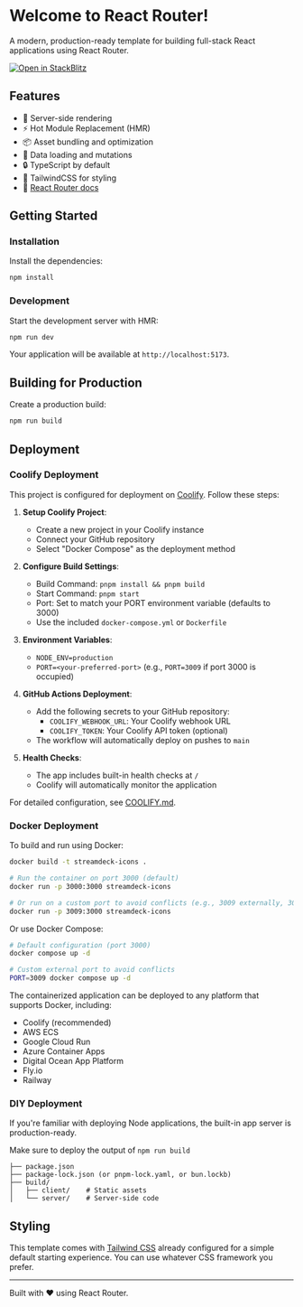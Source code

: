 # Welcome to React Router!

A modern, production-ready template for building full-stack React applications using React Router.

[![Open in StackBlitz](https://developer.stackblitz.com/img/open_in_stackblitz.svg)](https://stackblitz.com/github/remix-run/react-router-templates/tree/main/default)

## Features

- 🚀 Server-side rendering
- ⚡️ Hot Module Replacement (HMR)
- 📦 Asset bundling and optimization
- 🔄 Data loading and mutations
- 🔒 TypeScript by default
- 🎉 TailwindCSS for styling
- 📖 [React Router docs](https://reactrouter.com/)

## Getting Started

### Installation

Install the dependencies:

```bash
npm install
```

### Development

Start the development server with HMR:

```bash
npm run dev
```

Your application will be available at `http://localhost:5173`.

## Building for Production

Create a production build:

```bash
npm run build
```

## Deployment

### Coolify Deployment

This project is configured for deployment on [Coolify](https://coolify.io). Follow these steps:

1. **Setup Coolify Project**:
   - Create a new project in your Coolify instance
   - Connect your GitHub repository
   - Select "Docker Compose" as the deployment method

2. **Configure Build Settings**:
   - Build Command: `pnpm install && pnpm build`
   - Start Command: `pnpm start`
   - Port: Set to match your PORT environment variable (defaults to 3000)
   - Use the included `docker-compose.yml` or `Dockerfile`

3. **Environment Variables**:
   - `NODE_ENV=production`
   - `PORT=<your-preferred-port>` (e.g., `PORT=3009` if port 3000 is occupied)

4. **GitHub Actions Deployment**:
   - Add the following secrets to your GitHub repository:
     - `COOLIFY_WEBHOOK_URL`: Your Coolify webhook URL
     - `COOLIFY_TOKEN`: Your Coolify API token (optional)
   - The workflow will automatically deploy on pushes to `main`

5. **Health Checks**:
   - The app includes built-in health checks at `/`
   - Coolify will automatically monitor the application

For detailed configuration, see [COOLIFY.md](./COOLIFY.md).

### Docker Deployment

To build and run using Docker:

```bash
docker build -t streamdeck-icons .

# Run the container on port 3000 (default)
docker run -p 3000:3000 streamdeck-icons

# Or run on a custom port to avoid conflicts (e.g., 3009 externally, 3000 internally)
docker run -p 3009:3000 streamdeck-icons
```

Or use Docker Compose:

```bash
# Default configuration (port 3000)
docker compose up -d

# Custom external port to avoid conflicts
PORT=3009 docker compose up -d
```

The containerized application can be deployed to any platform that supports Docker, including:

- Coolify (recommended)
- AWS ECS
- Google Cloud Run
- Azure Container Apps
- Digital Ocean App Platform
- Fly.io
- Railway

### DIY Deployment

If you're familiar with deploying Node applications, the built-in app server is production-ready.

Make sure to deploy the output of `npm run build`

```
├── package.json
├── package-lock.json (or pnpm-lock.yaml, or bun.lockb)
├── build/
│   ├── client/    # Static assets
│   └── server/    # Server-side code
```

## Styling

This template comes with [Tailwind CSS](https://tailwindcss.com/) already configured for a simple default starting experience. You can use whatever CSS framework you prefer.

---

Built with ❤️ using React Router.
